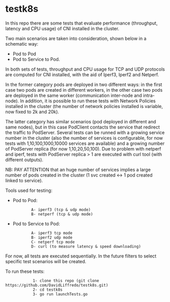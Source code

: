 # testk8s
In this repo there are some tests that evaluate performance (throughput, latency and CPU usage) of CNI installed in the cluster.

Two main scenarios are taken into consideration, shown below in a schematic way:
  - Pod to Pod 
  - Pod to Service to Pod.


In both sets of tests, throughput and CPU usage for TCP and UDP protocols are computed for CNI installed, with the aid of Iperf3, Iperf2 and Netperf.

In the former category pods are deployed in two different ways: in the first case two pods are created in different workers, in the other case two pods are deployed in the same worker (communication inter-node and intra-node). In addition, it is possible to run these tests with Network Policies installed in the cluster (the number of network policies installed is variable, now fixed to 2k and 20k).

The latter category has similar scenarios (pod deployed in different and same nodes), but in this case PodClient contacts the service that redirect the traffic to PodServer. Several tests can be runned with a growing service number in the cluster (also the number of services is configurable, for now tests with 1,10,100,1000,10000 services are available) and a growing number of PodServer replica (for now 1,10,20,50,100).
Due to problem with netperf and iperf, tests with PodServer replica > 1 are executed with curl tool (with different outputs).

NB: PAY ATTENTION that an huge number of services implies a large number of pods created in the cluster (1 svc created <-> 1 pod created linked to service).


Tools used for testing:
  - Pod to Pod:
  
                A- iperf3 (tcp & udp mode) 
                B- netperf (tcp & udp mode)
                
  - Pod to Service to Pod:
  
                A- iperf3 tcp mode
                B- iperf2 udp mode
                C- netperf tcp mode
                D- curl (to measure latency & speed downloading) 

For now, all tests are executed sequentially. In the future filters to select specific test scenarios will be created.

To run these tests:
            
                1- clone this repo (git clone https://github.com/DavidLiffredo/testk8s.git)
                2- cd testk8s
                3- go run launchTests.go

